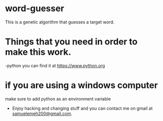 # word-guesser
This is a genetic algorithm that guesses a target word.

# Things that you need in order to make this work.
-python you can find it at https://www.python.org

# if you are using a windows computer 
make sure to add python as an environment variable

- Enjoy hacking and changing stuff and you can contact me on gmail at samuelemeh200@gmail.com.
